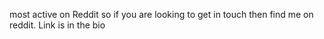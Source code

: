 most active on Reddit so if you are looking to get in touch then find me on reddit.
Link is in the bio
<!---
Vorpalv2/Vorpalv2 is a ✨ special ✨ repository because its `README.md` (this file) appears on your GitHub profile.
You can click the Preview link to take a look at your changes.
--->
